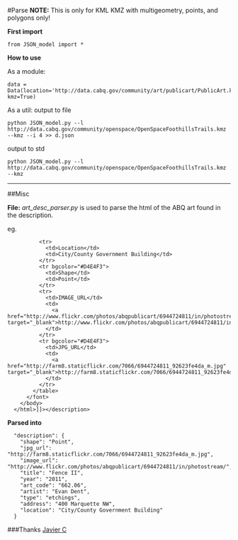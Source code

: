 #Parse
**NOTE:** This is only for KML KMZ with multigeometry, points, and polygons only!

**First import**

    from JSON_model import *

**How to use**

As a module:

    data = Data(location='http://data.cabq.gov/community/art/publicart/PublicArt.kmz', kmz=True)

As a util:
output to file

    python JSON_model.py --l http://data.cabq.gov/community/openspace/OpenSpaceFoothillsTrails.kmz --kmz --i 4 >> d.json

output to std

    python JSON_model.py --l http://data.cabq.gov/community/openspace/OpenSpaceFoothillsTrails.kmz --kmz

---

##Misc

**File:** *art_desc_parser.py* is used to parse the html of the ABQ art found in the description.

eg.


              <tr>
                <td>Location</td>
                <td>City/County Government Building</td>
              </tr>
              <tr bgcolor="#D4E4F3">
                <td>Shape</td>
                <td>Point</td>
              </tr>
              <tr>
                <td>IMAGE_URL</td>
                <td>
                  <a href="http://www.flickr.com/photos/abqpublicart/6944724811/in/photostream/" target="_blank">http://www.flickr.com/photos/abqpublicart/6944724811/in/photostream/</a>
                </td>
              </tr>
              <tr bgcolor="#D4E4F3">
                <td>JPG_URL</td>
                <td>
                  <a href="http://farm8.staticflickr.com/7066/6944724811_92623fe4da_m.jpg" target="_blank">http://farm8.staticflickr.com/7066/6944724811_92623fe4da_m.jpg</a>
                </td>
              </tr>
            </table>
          </font>
        </body>
      </html>]]></description>


**Parsed into**

      "description": {
        "shape": "Point",
        "jpg_url": "http://farm8.staticflickr.com/7066/6944724811_92623fe4da_m.jpg",
        "image_url": "http://www.flickr.com/photos/abqpublicart/6944724811/in/photostream/",
        "title": "Fence II",
        "year": "2011",
        "art_code": "662.06",
        "artist": "Evan Dent",
        "type": "etchings",
        "address": "400 Marquette NW",
        "location": "City/County Government Building"
      }


###Thanks [Javier C](http://twitter.com/_javierc)